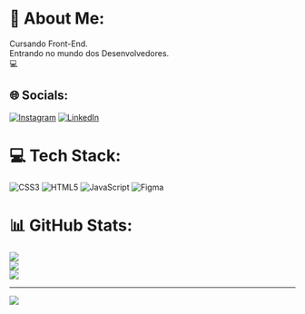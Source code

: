 # 💫 About Me:
Cursando Front-End.<br>Entrando no mundo dos Desenvolvedores.<br>💻


## 🌐 Socials:
[![Instagram](https://img.shields.io/badge/Instagram-%23E4405F.svg?logo=Instagram&logoColor=white)](https://www.instagram.com/fabiio_olliveira/) [![LinkedIn](https://img.shields.io/badge/LinkedIn-%230077B5.svg?logo=linkedin&logoColor=white)](https://linkedin.com/in/www.linkedin.com/in/fabiobarbosa2022) 

# 💻 Tech Stack:
![CSS3](https://img.shields.io/badge/css3-%231572B6.svg?style=for-the-badge&logo=css3&logoColor=white) ![HTML5](https://img.shields.io/badge/html5-%23E34F26.svg?style=for-the-badge&logo=html5&logoColor=white) ![JavaScript](https://img.shields.io/badge/javascript-%23323330.svg?style=for-the-badge&logo=javascript&logoColor=%23F7DF1E) 	![Figma](https://img.shields.io/badge/figma-%23F24E1E.svg?style=for-the-badge&logo=figma&logoColor=white)
# 📊 GitHub Stats:
![](https://github-readme-stats.vercel.app/api?username=devsfabio&theme=gotham&hide_border=false&include_all_commits=true&count_private=true)<br/>
![](https://github-readme-streak-stats.herokuapp.com/?user=devsfabio&theme=gotham&hide_border=false)<br/>
![](https://github-readme-stats.vercel.app/api/top-langs/?username=devsfabio&theme=gotham&hide_border=false&include_all_commits=true&count_private=true&layout=compact)

---
[![](https://visitcount.itsvg.in/api?id=devsfabio&icon=0&color=0)](https://visitcount.itsvg.in)

<!-- Proudly created with GPRM ( https://gprm.itsvg.in ) -->
